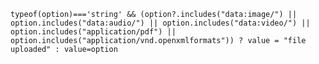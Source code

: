     typeof(option)==='string' && (option?.includes("data:image/") || option.includes("data:audio/") || option.includes("data:video/") || option.includes("application/pdf") || option.includes("application/vnd.openxmlformats")) ? value = "file uploaded" : value=option
